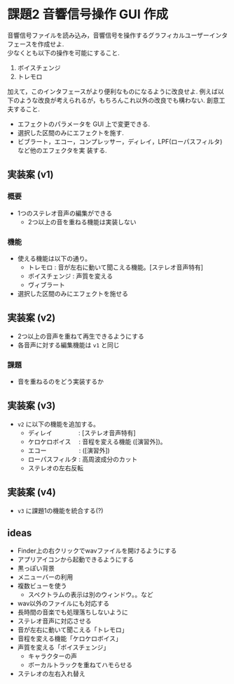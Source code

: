 # 課題2 音響信号操作 GUI 作成
音響信号ファイルを読み込み，音響信号を操作するグラフィカルユーザーインタフェースを作成せよ.  
少なくとも以下の操作を可能にすること.
  1. ボイスチェンジ
  2. トレモロ

加えて，このインタフェースがより便利なものになるように改良せよ.
例えば以下のような改良が考えられるが，もちろんこれ以外の改良でも構わない.
創意工夫すること.
  - エフェクトのパラメータを GUI 上で変更できる.
  - 選択した区間のみにエフェクトを施す.
  - ビブラート，エコー，コンプレッサー，ディレイ，LPF(ローパスフィルタ)など他のエフェクタを実
  装する.


## 実装案 (v1)
### 概要
- 1つのステレオ音声の編集ができる
  + 2つ以上の音を重ねる機能は実装しない
### 機能
- 使える機能は以下の通り。
  + トレモロ      : 音が左右に動いて聞こえる機能。[ステレオ音声特有]
  + ボイスチェンジ : 声質を変える
  + ヴィブラート
- 選択した区間のみにエフェクトを施せる


## 実装案 (v2)
- 2つ以上の音声を重ねて再生できるようにする
- 各音声に対する編集機能は `v1` と同じ
### 課題
- 音を重ねるのをどう実装するか


## 実装案 (v3)
- `v2` に以下の機能を追加する。
  + ディレイ　　　　 : [ステレオ音声特有]
  + ケロケロボイス　 : 音程を変える機能 ([演習外])。
  + エコー　　　　　 : ([演習外])
  + ローパスフィルタ : 高周波成分のカット
  + ステレオの左右反転


## 実装案 (v4)
- `v3` に課題1の機能を統合する(?)


## ideas
- Finder上の右クリックでwavファイルを開けるようにする
- アプリアイコンから起動できるようにする
- 黒っぽい背景
- メニューバーの利用
- 複数ビューを使う
  + スペクトラムの表示は別のウィンドウ。。など
- wav以外のファイルにも対応する
- 長時間の音楽でも処理落ちしないように
- ステレオ音声に対応させる
- 音が左右に動いて聞こえる「トレモロ」
- 音程を変える機能「ケロケロボイス」
- 声質を変える「ボイスチェンジ」
  + キャラクターの声
  + ボーカルトラックを重ねてハモらせる
- ステレオの左右入れ替え
